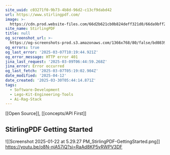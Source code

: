 ```yaml
---
site_uuid: c03271f0-9b73-4b8d-96d2-c13cf9dabd42
url: https://www.stirlingpdf.com/
image: >-
  https://cdn.prod.website-files.com/66d2b621cb0b824deff321d0/66da9bff2769115a30bc8f6a_stirling-og-img.png
site_name: StirlingPDF
title: null
og_screenshot_url: >-
  https://og-screenshots-prod.s3.amazonaws.com/1366x768/80/false/bd08395c654344bc2215a262612e2f4136be62d4729eb4ed94c80f717fa6b801.jpeg
og_errors: true
og_last_error: '2025-03-07T10:19:44.921Z'
og_error_message: HTTP error 401
jina_last_request: '2025-03-09T06:44:59.268Z'
jina_error: Error occurred
og_last_fetch: '2025-03-07T05:19:02.904Z'
date_modified: '2025-04-12'
date_created: '2025-03-30T05:44:14.871Z'
tags:
  - Software-Development
  - Lego-Kit-Engineering-Tools
  - Ai-Rag-Stack
---
```
























































[[Open Source]], [[concepts/API First]]

## StirlingPDF Getting Started
![[Screenshot 2025-01-22 at 5.29.27 PM_StirlingPDF-GettingStarted.png]]
https://youtu.be/o8N-njA57iQ?si=RaAd8KP5vRWPV3DF
